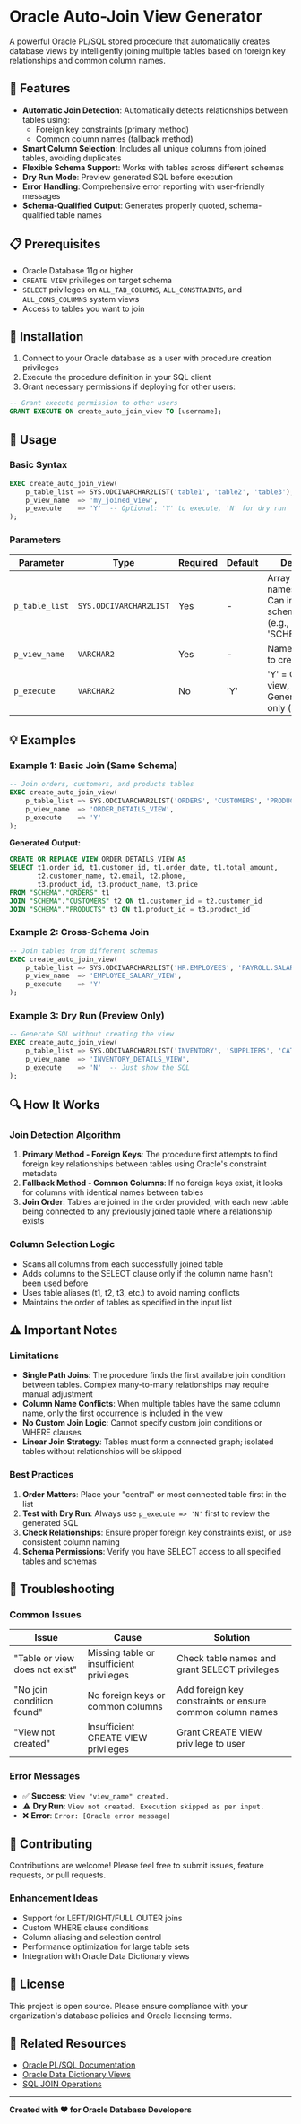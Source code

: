# Oracle Auto-Join View Generator

A powerful Oracle PL/SQL stored procedure that automatically creates database views by intelligently joining multiple tables based on foreign key relationships and common column names.

## 🚀 Features

- **Automatic Join Detection**: Automatically detects relationships between tables using:
  - Foreign key constraints (primary method)
  - Common column names (fallback method)
- **Smart Column Selection**: Includes all unique columns from joined tables, avoiding duplicates
- **Flexible Schema Support**: Works with tables across different schemas
- **Dry Run Mode**: Preview generated SQL before execution
- **Error Handling**: Comprehensive error reporting with user-friendly messages
- **Schema-Qualified Output**: Generates properly quoted, schema-qualified table names

## 📋 Prerequisites

- Oracle Database 11g or higher
- `CREATE VIEW` privileges on target schema
- `SELECT` privileges on `ALL_TAB_COLUMNS`, `ALL_CONSTRAINTS`, and `ALL_CONS_COLUMNS` system views
- Access to tables you want to join

## 🔧 Installation

1. Connect to your Oracle database as a user with procedure creation privileges
2. Execute the procedure definition in your SQL client
3. Grant necessary permissions if deploying for other users:

```sql
-- Grant execute permission to other users
GRANT EXECUTE ON create_auto_join_view TO [username];
```

## 📖 Usage

### Basic Syntax

```sql
EXEC create_auto_join_view(
    p_table_list => SYS.ODCIVARCHAR2LIST('table1', 'table2', 'table3'),
    p_view_name  => 'my_joined_view',
    p_execute    => 'Y'  -- Optional: 'Y' to execute, 'N' for dry run
);
```

### Parameters

| Parameter | Type | Required | Default | Description |
|-----------|------|----------|---------|-------------|
| `p_table_list` | `SYS.ODCIVARCHAR2LIST` | Yes | - | Array of table names to join. Can include schema prefixes (e.g., 'SCHEMA.TABLE') |
| `p_view_name` | `VARCHAR2` | Yes | - | Name of the view to create |
| `p_execute` | `VARCHAR2` | No | 'Y' | 'Y' = Create the view, 'N' = Generate SQL only (dry run) |

## 💡 Examples

### Example 1: Basic Join (Same Schema)

```sql
-- Join orders, customers, and products tables
EXEC create_auto_join_view(
    p_table_list => SYS.ODCIVARCHAR2LIST('ORDERS', 'CUSTOMERS', 'PRODUCTS'),
    p_view_name  => 'ORDER_DETAILS_VIEW',
    p_execute    => 'Y'
);
```

**Generated Output:**
```sql
CREATE OR REPLACE VIEW ORDER_DETAILS_VIEW AS 
SELECT t1.order_id, t1.customer_id, t1.order_date, t1.total_amount, 
       t2.customer_name, t2.email, t2.phone,
       t3.product_id, t3.product_name, t3.price
FROM "SCHEMA"."ORDERS" t1 
JOIN "SCHEMA"."CUSTOMERS" t2 ON t1.customer_id = t2.customer_id
JOIN "SCHEMA"."PRODUCTS" t3 ON t1.product_id = t3.product_id
```

### Example 2: Cross-Schema Join

```sql
-- Join tables from different schemas
EXEC create_auto_join_view(
    p_table_list => SYS.ODCIVARCHAR2LIST('HR.EMPLOYEES', 'PAYROLL.SALARIES', 'HR.DEPARTMENTS'),
    p_view_name  => 'EMPLOYEE_SALARY_VIEW',
    p_execute    => 'Y'
);
```

### Example 3: Dry Run (Preview Only)

```sql
-- Generate SQL without creating the view
EXEC create_auto_join_view(
    p_table_list => SYS.ODCIVARCHAR2LIST('INVENTORY', 'SUPPLIERS', 'CATEGORIES'),
    p_view_name  => 'INVENTORY_DETAILS_VIEW',
    p_execute    => 'N'  -- Just show the SQL
);
```

## 🔍 How It Works

### Join Detection Algorithm

1. **Primary Method - Foreign Keys**: The procedure first attempts to find foreign key relationships between tables using Oracle's constraint metadata
2. **Fallback Method - Common Columns**: If no foreign keys exist, it looks for columns with identical names between tables
3. **Join Order**: Tables are joined in the order provided, with each new table being connected to any previously joined table where a relationship exists

### Column Selection Logic

- Scans all columns from each successfully joined table
- Adds columns to the SELECT clause only if the column name hasn't been used before
- Uses table aliases (t1, t2, t3, etc.) to avoid naming conflicts
- Maintains the order of tables as specified in the input list

## ⚠️ Important Notes

### Limitations

- **Single Path Joins**: The procedure finds the first available join condition between tables. Complex many-to-many relationships may require manual adjustment
- **Column Name Conflicts**: When multiple tables have the same column name, only the first occurrence is included in the view
- **No Custom Join Logic**: Cannot specify custom join conditions or WHERE clauses
- **Linear Join Strategy**: Tables must form a connected graph; isolated tables without relationships will be skipped

### Best Practices

1. **Order Matters**: Place your "central" or most connected table first in the list
2. **Test with Dry Run**: Always use `p_execute => 'N'` first to review the generated SQL
3. **Check Relationships**: Ensure proper foreign key constraints exist, or use consistent column naming
4. **Schema Permissions**: Verify you have SELECT access to all specified tables and schemas

## 🐛 Troubleshooting

### Common Issues

| Issue | Cause | Solution |
|-------|-------|----------|
| "Table or view does not exist" | Missing table or insufficient privileges | Check table names and grant SELECT privileges |
| "No join condition found" | No foreign keys or common columns | Add foreign key constraints or ensure common column names |
| "View not created" | Insufficient CREATE VIEW privileges | Grant CREATE VIEW privilege to user |

### Error Messages

- ✅ **Success**: `View "view_name" created.`
- ⚠️ **Dry Run**: `View not created. Execution skipped as per input.`
- ❌ **Error**: `Error: [Oracle error message]`

## 🤝 Contributing

Contributions are welcome! Please feel free to submit issues, feature requests, or pull requests.

### Enhancement Ideas

- Support for LEFT/RIGHT/FULL OUTER joins
- Custom WHERE clause conditions
- Column aliasing and selection control
- Performance optimization for large table sets
- Integration with Oracle Data Dictionary views

## 📄 License

This project is open source. Please ensure compliance with your organization's database policies and Oracle licensing terms.

## 🔗 Related Resources

- [Oracle PL/SQL Documentation](https://docs.oracle.com/en/database/oracle/oracle-database/21/lnpls/)
- [Oracle Data Dictionary Views](https://docs.oracle.com/en/database/oracle/oracle-database/21/refrn/)
- [SQL JOIN Operations](https://docs.oracle.com/en/database/oracle/oracle-database/21/sqlrf/Joins.html)

---

**Created with ❤️ for Oracle Database Developers**
